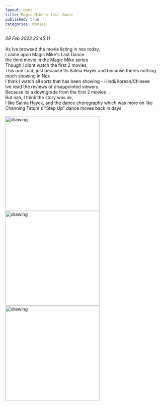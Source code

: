 ```yaml
---
layout: post
title: Magic Mike's last dance
published: true
categories: Movies
---
```

_09 Feb 2023 23:45:11_
<br>
<br>
As Ive browsed the movie listing in nex today,
<br>
I came upon Magic Mike's Last Dance
<br>
the third movie in the Magic Mike series
<br>
Though I didnt watch the first 2 movies,
<br>
This one I did, just because Its Salma Hayek and because theres nothing much showing in Nex
<br>
I think I watch all sorts that has been showing - Hindi/Korean/Chinese
<br>
Ive read the reviews of disappointed viewers
<br>
Because its a downgrade from the first 2 movies
<br>
But nah, I think the story was ok,
<br>
I like Salma Hayek, and the dance choregraphy which was more on like Channing Tatum's "Step Up" dance moves back in days
<br>
<br>
<img src="https://drive.google.com/uc?export=view&id=14oJIY_fmxQJhReUF3MmEvPjDHuQjco_m" alt="drawing" width="300"/>
<img src="https://drive.google.com/uc?export=view&id=1Y0OtV8T5KuPqkT4KlpY0ZCBJRpXV48Gv" alt="drawing" width="300"/>
<img src="https://drive.google.com/uc?export=view&id=1Vo4L_tVZ2_KNLgKjGCPuosW-hZYG8m9b" alt="drawing" width="300"/>

